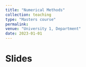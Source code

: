 ```yaml
---
title: "Numerical Methods"
collection: teaching
type: "Masters course"
permalink: 
venue: "University 1, Department"
date: 2023-01-01
---
```


Slides
======
